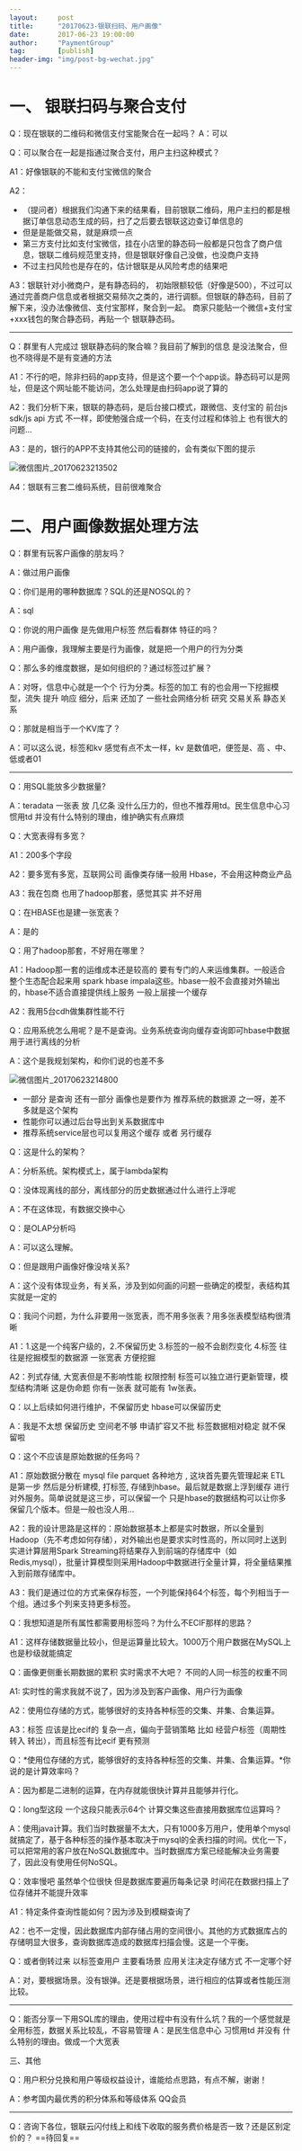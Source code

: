 ```yaml
---                                               
layout:     post                  
title:      "20170623-银联扫码、用户画像"                                                 
date:       2017-06-23 19:00:00                                                 
author:     "PaymentGroup"            
tag:		[publish]      
header-img: "img/post-bg-wechat.jpg"           
---          
```

  
# 一、	银联扫码与聚合支付

Q：现在银联的二维码和微信支付宝能聚合在一起吗？
A：可以

Q：可以聚合在一起是指通过聚合支付，用户主扫这种模式？

A1：好像银联的不能和支付宝微信的聚合

A2：
- （提问者）根据我们沟通下来的结果看，目前银联二维码，用户主扫的都是根据订单信息动态生成的码，扫了之后要去银联这边查订单信息的
- 但是是能做交易，就是麻烦一点
- 第三方支付比如支付宝微信，挂在小店里的静态码一般都是只包含了商户信息，银联二维码规范里支持，但是银联好像自己没做，也没商户支持
- 不过主扫风险也是存在的，估计银联是从风险考虑的结果吧

A3：银联针对小微商户，是有静态码的， 初始限额较低（好像是500），不过可以通过完善商户信息或者根据交易频次之类的，进行调额。但银联的静态码，目前了解下来，没办法像微信、支付宝那样，聚合到一起。 商家只能贴一个微信+支付宝+xxx钱包的聚合静态码，再贴一个 银联静态码。


---
Q：群里有人完成过 银联静态码的聚合嘛？我目前了解到的信息 是没法聚合，但也不晓得是不是有变通的方法

A1：不行的吧，除非扫码的app支持，但是这个要一个个app谈。静态码可以是网址，但是这个网址能不能访问，怎么处理是由扫码app说了算的

A2：我们分析下来，银联的静态码，是后台接口模式，跟微信、支付宝的 前台js sdk/js api 方式 不一样，即使勉强合成一个码，在支付过程和体验上 也有很大的问题...

A3：是的，银行的APP不支持其他公司的链接的，会有类似下图的提示

![微信图片_20170623213502](http://wechat.lixf.cn/img/20170623_123612.png)

A4：银联有三套二维码系统，目前很难聚合

# 二、用户画像数据处理方法

Q：群里有玩客户画像的朋友吗？

A：做过用户画像

Q：你们是用的哪种数据库？SQL的还是NOSQL的？

A：sql

Q：你说的用户画像 是先做用户标签  然后看群体 特征的吗？

A：用户画像，我理解主要是行为画像，就是把一个用户的行为分类

Q：那么多的维度数据，是如何组织的？通过标签过扩展？

A：对呀，信息中心就是一个个 行为分类。标签的加工 有的也会用一下挖掘模型，流失 提升 响应 细分，后来 还加了 一些社会网络分析 研究 交易关系 静态关系

Q：那就是相当于一个KV库了？

A：可以这么说，标签和kv 感觉有点不太一样，kv 是数值吧，便签是、高 、中、低或者01

---
Q：用SQL能放多少数据量?

A：teradata 一张表 放 几亿条 没什么压力的，但也不推荐用td。民生信息中心习惯用td 并没有什么特别的理由，维护确实有点麻烦

Q：大宽表得有多宽？

A1：200多个字段

A2：要多宽有多宽，互联网公司 画像类存储一般用 Hbase，不会用这种商业产品

A3：我在包商 也用了hadoop那套，感觉其实 并不好用

Q：在HBASE也是建一张宽表？

A：是的

Q：用了hadoop那套，不好用在哪里？

A1：Hadoop那一套的运维成本还是较高的 要有专门的人来运维集群。一般适合整个生态配合起来用 spark hbase impala这些。hbase一般不会直接对外输出的，hbase不适合直接提供线上服务  一般上层接一个缓存

A2：我用5台cdh做集群性能不行 

Q：应用系统怎么用呢？是不是查询。业务系统查询向缓存查询即可hbase中数据用于进行离线的分析

A：这个是我规划架构，和你们说的也差不多

![微信图片_20170623214800](http://wechat.lixf.cn/img/20170623_170749.png)

- 一部分 是查询  还有一部分  画像也是要作为 推荐系统的数据源 之一呀，差不多就是这个架构
- 性能你可以通过后台导出到关系数据库中
- 推荐系统service层也可以复用这个缓存  或者 另行缓存

Q：这是什么的架构？

A：分析系统。架构模式上，属于lambda架构

Q：没体现离线的部分，离线部分的历史数据通过什么进行上浮呢

A：不在这体现，有数据交换中心

Q：是OLAP分析吗

A：可以这么理解。

Q：但是跟用户画像好像没啥关系?

A：这个没有体现业务，有关系，涉及到如何画的问题一些确定的模型，表结构其实就是一定的

Q：我问个问题，为什么非要用一张宽表，而不用多张表？用多张表模型结构很清晰

A1：1.这是一个纯客户级的，2.不保留历史 3.标签的一般不会剧烈变化 4.标签 往往是挖掘模型的数据源 一张宽表 方便挖掘

A2：列式存储, 大宽表但是不影响性能   权限控制   标签可以独立进行更新管理，模型结构清晰 这是伪命题 你有一张表 就可能有 1w张表。

Q：以上后续如何进行维护，不保留历史  hbase可以保留历史

A：我是不太想 保留历史 空间老不够 申请扩容又不批 标签数据相对稳定 就不保留啦

Q：这个不应该是原始数据的任务吗？

A1：原始数据分散在 mysql file parquet  各种地方 , 这块首先要先管理起来   ETL  是第一步   然后是分析建模, 打标签, 存储到hbase。最后就是数据上浮到缓存  进行对外服务。简单说就是这三步，可以保留一个 只是hbase的数据结构可以让你多保留几个版本。但是一般也没人用...

A2：我的设计思路是这样的：原始数据基本上都是实时数据，所以全量到Hadoop（先不考虑如何存储），对外输出也是要求实时性高的，所以同时上送到实进计算层用Spark Streaming将结果存入到前端的存储库中（如Redis,mysql），批量计算模型则采用Hadoop中数据进行全量计算，将全量结果推入到前羰存储库中。

A3：我们是通过位的方式来保存标签，一个列能保持64个标签，每个列相当于一个组。通过多个列来支持更多标签。

Q：我想知道是所有属性都需要用标签吗？为什么不ECIF那样的思路？

A1：这样存储数据量比较小，但是运算量比较大。1000万个用户数据在MySQL上也是秒级就能搞定

Q：画像更侧重长期数据的累积 实时需求不大吧？ 不同的人同一标签的权重不同

A1: 实时性的需求我就不说了，因为涉及到客户画像、用户行为画像

A2：使用位存储的方式，能够很好的支持各种标签的交集、并集、合集运算。

A3：标签 应该是比ecif的 复杂一点，偏向于营销策略 比如  经营户标签（周期性转入 转出），而且标签有比ecif 更有预测  

Q：*使用位存储的方式，能够很好的支持各种标签的交集、并集、合集运算。*你说的是计算效率吗？

A：因为都是二进制的运算，在内存就能很快计算并且能够并行化。 

Q：long型这段 一个这段只能表示64个 计算交集这些直接用数据库位运算吗？

A：使用java计算。我们当时数据量不太大，只有1000多万用户，使用单个mysql就搞定了，基于各种标签的操作基本取决于mysql的全表扫描的时间。优化一下，可以把常用的客户放在NoSQL数据库中。当时数据库方案已经能解决业务需要了，因此没有使用任何NoSQL。

Q：效率慢吧 虽然单个位很快 但是数据库要遍历每条记录 时间花在数据扫描上了 位存储并不能提升效率

A1：特定条件查询性能如何？因为涉及到模糊查询了

A2：也不一定慢，因此数据库内部存储占用的空间很小。其他的方式数据库占的存储明显大很多，查询数据库造成的数据库扫描会慢。这是一个平衡。

Q：或者倒转过来 以标签查用户 主要看场景 应用关注决定存储方式 不一定哪个好

A：对，要根据场景。没有银弹。还是要根据场景，进行相应的估算或者性能压测比较。

---
Q：能否分享一下用SQL库的理由，使用过程中有没有什么坑？我的一个感觉就是全用标签，数据关系比较乱，不容易管理
A：是民生信息中心 习惯用td 并没有 什么特别的理由。做成一个大宽表

三、其他

Q：用户积分兑换和用户等级权益设计，谁能给点思路，有点不解，谢谢！

A：参考国内最优秀的积分体系和等级体系   QQ会员  

---
Q：咨询下各位，银联云闪付线上和线下收取的服务费价格是否一致？还是区别定价的？
==待回复==



